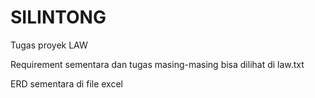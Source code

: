 SILINTONG
=========
Tugas proyek LAW

Requirement sementara dan tugas masing-masing bisa dilihat di law.txt

ERD sementara di file excel
